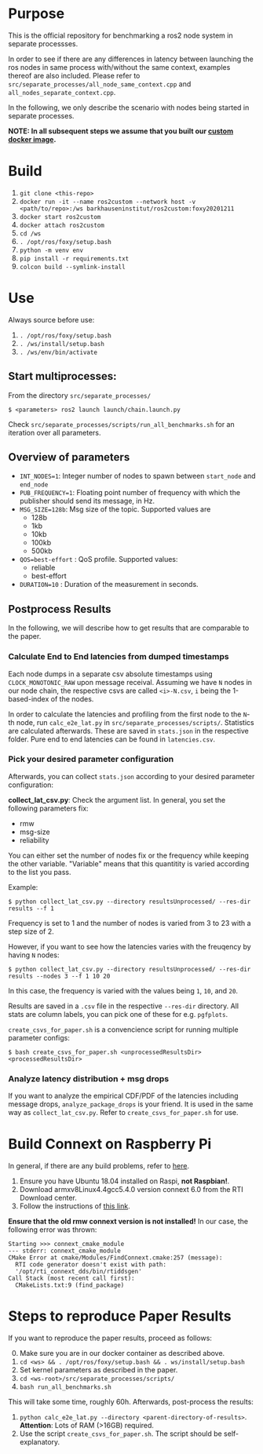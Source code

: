 # Purpose

This is the official repository for benchmarking a ros2 node system in separate processses.

In order to see if there are any differences in latency between launching the ros nodes in same process with/without the same context, examples thereof are also included.
Please refer to `src/separate_processes/all_node_same_context.cpp` and `all_nodes_separate_context.cpp`.

In the following, we only describe the scenario with nodes being started in separate processes.

**NOTE: In all subsequent steps we assume that you built our [custom docker image](https://github.com/Barkhausen-Institut/ros2_latency_evaluation_docker).**

# Build

1. `git clone <this-repo>`
2. `docker run -it --name ros2custom --network host -v <path/to/repo>:/ws barkhauseninstitut/ros2custom:foxy20201211`
3. `docker start ros2custom`
4. `docker attach ros2custom`
5. `cd /ws`
6. `. /opt/ros/foxy/setup.bash`
7. `python -m venv env`
8. `pip install -r requirements.txt`
9. `colcon build --symlink-install`

# Use

Always source before use:

1. `. /opt/ros/foxy/setup.bash`
2. `. /ws/install/setup.bash`
3. `. /ws/env/bin/activate`

## Start multiprocesses:
From the directory `src/separate_processes/`

```console
$ <parameters> ros2 launch launch/chain.launch.py
```

Check `src/separate_processes/scripts/run_all_benchmarks.sh` for an iteration over all parameters.

##  Overview of parameters

- `INT_NODES=1`: Integer number of nodes to spawn between `start_node` and `end_node`
- `PUB_FREQUENCY=1`: Floating point number of frequency with which the publisher should send its message, in Hz.
- `MSG_SIZE=128b`: Msg size of the topic. Supported values are
  - 128b
  - 1kb
  - 10kb
  - 100kb
  - 500kb
- `QOS=best-effort` : QoS profile. Supported values:
  - reliable
  - best-effort
- `DURATION=10` : Duration of the measurement in seconds.

## Postprocess Results

In the following, we will describe how to get results that are comparable to the paper.

### Calculate End to End latencies from dumped timestamps

Each node dumps in a separate csv absolute timestamps using `CLOCK_MONOTONIC_RAW` upon message receival. Assuming we have `N` nodes in our node chain, the respective csvs are called `<i>-N.csv`, `i` being the 1-based-index of the nodes.

In order to calculate the latencies and profiling from the first node to the `N`-th node, run `calc_e2e_lat.py` in `src/separate_processes/scripts/`. Statistics are calculated afterwards. These are saved in `stats.json` in the respective folder. Pure end to end latencies can be found in `latencies.csv`.

### Pick your desired parameter configuration

Afterwards, you can collect `stats.json` according to your desired parameter configuration:

**collect_lat_csv.py**: Check the argument list. In general, you set the following parameters fix:
- rmw
- msg-size
- reliability

You can either set the number of nodes fix or the frequency while keeping the other variable. "Variable" means that this quantitity is varied according to the list you pass.

Example:

```console
$ python collect_lat_csv.py --directory resultsUnprocessed/ --res-dir results --f 1
```

Frequency is set to 1 and the number of nodes is varied from 3 to 23 with a step size of 2.

However, if you want to see how the latencies varies with the freuqency by having `N` nodes:

```console
$ python collect_lat_csv.py --directory resultsUnprocessed/ --res-dir results --nodes 3 --f 1 10 20
```

In this case, the frequency is varied with the values being `1`, `10`, and `20`.

Results are saved in a `.csv` file in the respective `--res-dir` directory. All stats are column labels, you can pick one of these for e.g. `pgfplots`.

`create_csvs_for_paper.sh` is a convencience script for running multiple parameter configs:

```console
$ bash create_csvs_for_paper.sh <unprocessedResultsDir> <processedResultsDir>
```

### Analyze latency distribution + msg drops

If you want to analyze the empirical CDF/PDF of the latencies including message drops, `analyze_package_drops` is your friend. It is used in the same way as `collect_lat_csv.py`. Refer to `create_csvs_for_paper.sh` for use.

# Build Connext on Raspberry Pi

In general, if there are any build problems, refer to [here](https://github.com/ros2/rmw_connextdds/issues/10#issuecomment-800513412).

1. Ensure you have Ubuntu 18.04 installed on Raspi, **not Raspbian!**.
2. Download armxv8Linux4.4gcc5.4.0 version connext 6.0 from the RTI Download center. 
3. Follow the instructions of [this link](https://github.com/ros2/rmw_connextdds/issues/10#issuecomment-800513412).

**Ensure that the old rmw connext version is not installed!** In our case, the following error was thrown:

```console
Starting >>> connext_cmake_module
--- stderr: connext_cmake_module
CMake Error at cmake/Modules/FindConnext.cmake:257 (message):
  RTI code generator doesn't exist with path:
  '/opt/rti_connext_dds/bin/rtiddsgen'
Call Stack (most recent call first):
  CMakeLists.txt:9 (find_package)
```

# Steps to reproduce Paper Results

If you want to reproduce the paper results, proceed as follows:

0. Make sure you are in our docker container as described above.
1. `cd <ws> && . /opt/ros/foxy/setup.bash && . ws/install/setup.bash`
2. Set kernel parameters as described in the paper.
3. `cd <ws-root>/src/separate_processes/scripts/`
4. `bash run_all_benchmarks.sh`

This will take some time, roughly 60h.
Afterwards, post-process the results:

1. `python calc_e2e_lat.py --directory <parent-directory-of-results>`. **Attention**: Lots of RAM (>16GB) required.
2. Use the script `create_csvs_for_paper.sh`. The script should be self-explanatory.

